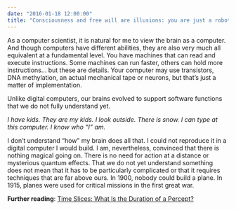 ```yaml
---
date: "2016-01-18 12:00:00"
title: "Consciousness and free will are illusions: you are just a robot"
---
```




As a computer scientist, it is natural for me to view the brain as a computer. And though computers have different abilities, they are also very much all equivalent at a fundamental level. You have machines that can read and execute instructions. Some machines can run faster, others can hold more instructions&hellip; but these are details. Your computer may use transistors, DNA methylation, an actual mechanical tape or neurons, but that&rsquo;s just a matter of implementation.

Unlike digital computers, our brains evolved to support software functions that we do not fully understand yet.

<em>I have kids. They are my kids. I look outside. There is snow. I can type at this computer. I know who &ldquo;I&rdquo; am.<br/>
</em>

I don&rsquo;t understand &ldquo;how&rdquo; my brain does all that. I could not reproduce it in a digital computer I would build. I am, nevertheless, convinced that there is nothing magical going on. There is no need for action at a distance or mysterious quantum effects. That we do not yet understand something does not mean that it has to be particularly complicated or that it requires techniques that are far above ours. In 1900, nobody could build a plane. In 1915, planes were used for critical missions in the first great war.

__Further reading__: [Time Slices: What Is the Duration of a Percept?](http://journals.plos.org/plosbiology/article?id=10.1371/journal.pbio.1002433)

